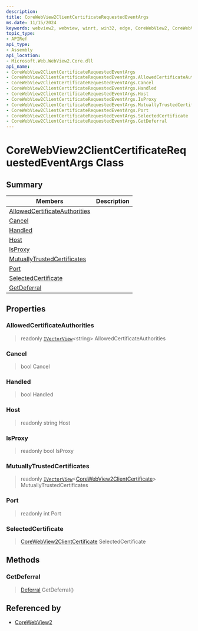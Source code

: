 ```yaml
---
description: 
title: CoreWebView2ClientCertificateRequestedEventArgs
ms.date: 11/15/2024
keywords: webview2, webview, winrt, win32, edge, CoreWebView2, CoreWebView2Controller, browser control, edge html, CoreWebView2ClientCertificateRequestedEventArgs
topic_type:
- APIRef
api_type:
- Assembly
api_location:
- Microsoft.Web.WebView2.Core.dll
api_name:
- CoreWebView2ClientCertificateRequestedEventArgs
- CoreWebView2ClientCertificateRequestedEventArgs.AllowedCertificateAuthorities
- CoreWebView2ClientCertificateRequestedEventArgs.Cancel
- CoreWebView2ClientCertificateRequestedEventArgs.Handled
- CoreWebView2ClientCertificateRequestedEventArgs.Host
- CoreWebView2ClientCertificateRequestedEventArgs.IsProxy
- CoreWebView2ClientCertificateRequestedEventArgs.MutuallyTrustedCertificates
- CoreWebView2ClientCertificateRequestedEventArgs.Port
- CoreWebView2ClientCertificateRequestedEventArgs.SelectedCertificate
- CoreWebView2ClientCertificateRequestedEventArgs.GetDeferral
---
```


# CoreWebView2ClientCertificateRequestedEventArgs Class



## Summary

Members|Description
--|--
[AllowedCertificateAuthorities](#allowedcertificateauthorities) | 
[Cancel](#cancel) | 
[Handled](#handled) | 
[Host](#host) | 
[IsProxy](#isproxy) | 
[MutuallyTrustedCertificates](#mutuallytrustedcertificates) | 
[Port](#port) | 
[SelectedCertificate](#selectedcertificate) | 
[GetDeferral](#getdeferral) | 

## Properties

### AllowedCertificateAuthorities

> readonly  [`IVectorView`](/uwp/api/Windows.Foundation.Collections.IVectorView-1)&lt;string&gt; AllowedCertificateAuthorities

### Cancel

>  bool Cancel

### Handled

>  bool Handled

### Host

> readonly  string Host

### IsProxy

> readonly  bool IsProxy

### MutuallyTrustedCertificates

> readonly  [`IVectorView`](/uwp/api/Windows.Foundation.Collections.IVectorView-1)&lt;[CoreWebView2ClientCertificate](corewebview2clientcertificate.md)&gt; MutuallyTrustedCertificates

### Port

> readonly  int Port

### SelectedCertificate

>  [CoreWebView2ClientCertificate](corewebview2clientcertificate.md) SelectedCertificate



## Methods

### GetDeferral

> [Deferral](/uwp/api/Windows.Foundation.Deferral) GetDeferral()






## Referenced by

- [CoreWebView2](corewebview2.md)
